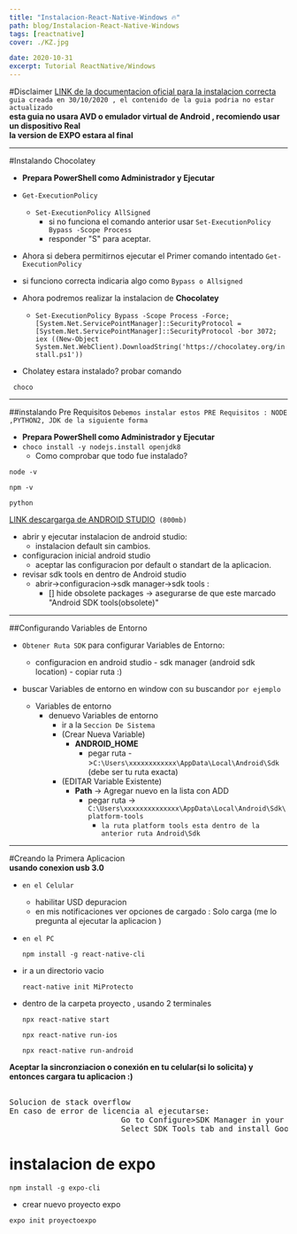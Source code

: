 ```yaml
---
title: "Instalacion-React-Native-Windows 🔥"
path: blog/Instalacion-React-Native-Windows
tags: [reactnative]
cover: ./KZ.jpg

date: 2020-10-31
excerpt: Tutorial ReactNative/Windows
---
```


#Disclaimer
[LINK de la documentacion oficial para la instalacion correcta](https://reactnative.dev/docs/environment-setup/)  
`guia creada en 30/10/2020 , el contenido de la guia podria no estar actualizado`  
**esta guia no usara AVD o emulador virtual de Android , recomiendo usar un dispositivo Real**  
**la version de EXPO estara al final**

---

#Instalando Chocolatey

- **Prepara PowerShell como Administrador y Ejecutar**
- `Get-ExecutionPolicy`

  - `Set-ExecutionPolicy AllSigned`
    - si no funciona el comando anterior usar `Set-ExecutionPolicy Bypass -Scope Process`
    - responder "S" para aceptar.

- Ahora si debera permitirnos ejecutar el Primer comando intentado `Get-ExecutionPolicy`

- si funciono correcta indicaria algo como `Bypass o Allsigned`

- Ahora podremos realizar la instalacion de **Chocolatey**
  - `Set-ExecutionPolicy Bypass -Scope Process -Force; [System.Net.ServicePointManager]::SecurityProtocol = [System.Net.ServicePointManager]::SecurityProtocol -bor 3072; iex ((New-Object System.Net.WebClient).DownloadString('https://chocolatey.org/install.ps1'))`
- Cholatey estara instalado? probar comando

```
 choco
```

---

##instalando Pre Requisitos
`Debemos instalar estos PRE Requisitos : NODE ,PYTHON2, JDK de la siguiente forma`

- **Prepara PowerShell como Administrador y Ejecutar**
- `choco install -y nodejs.install openjdk8`
  - Como comprobar que todo fue instalado?

```
node -v
```

```
npm -v
```

```
python
```

[LINK descargarga de ANDROID STUDIO](https://developer.android.com/studio)` (800mb)`

- abrir y ejecutar instalacion de android studio:
  - instalacion default sin cambios.
- configuracion inicial android studio
  - aceptar las configuracion por default o standart de la aplicacion.
- revisar sdk tools en dentro de Android studio
  - abrir->configuracion->sdk manager->sdk tools :
    - [] hide obsolete packages -> asegurarse de que este marcado "Android SDK tools(obsolete)"

---

##Configurando Variables de Entorno

- `Obtener Ruta SDK` para configurar Variables de Entorno:

  - configuracion en android studio - sdk manager (android sdk location) - copiar ruta :)

- buscar Variables de entorno en window con su buscandor `por ejemplo`
  - Variables de entorno
    - denuevo Variables de entorno
      - ir a la `Seccion De Sistema`
      - (Crear Nueva Variable)
        - **ANDROID_HOME**
          - pegar ruta ->`C:\Users\xxxxxxxxxxxx\AppData\Local\Android\Sdk` (debe ser tu ruta exacta)
      - (EDITAR Variable Existente)
        - **Path** -> Agregar nuevo en la lista con ADD
          - pegar ruta -> `C:\Users\xxxxxxxxxxxxxx\AppData\Local\Android\Sdk\platform-tools`
            - `la ruta platform tools esta dentro de la anterior ruta Android\Sdk`

---

#Creando la Primera Aplicacion  
**usando conexion usb 3.0**

- `en el Celular`
  - habilitar USD depuracion
  - en mis notificaciones ver opciones de cargado : Solo carga (me lo pregunta al ejecutar la aplicacion )
- `en el PC`
  ```
  npm install -g react-native-cli
  ```
- ir a un directorio vacio

  ```
  react-native init MiProtecto
  ```

- dentro de la carpeta proyecto , usando 2 terminales
  ```
  npx react-native start
  ```
  ```
  npx react-native run-ios
  ```
  ```
  npx react-native run-android
  ```

**Aceptar la sincronziacion o conexión en tu celular(si lo solicita) y entonces cargara tu aplicacion :)**

<pre>                                                                       
Solucion de stack overflow
En caso de error de licencia al ejecutarse:
                        Go to Configure>SDK Manager in your Android Studio.
                        Select SDK Tools tab and install Google Play Licensing Library
</pre>

# instalacion de expo

```
npm install -g expo-cli
```

- crear nuevo proyecto expo

```
expo init proyectoexpo
```
